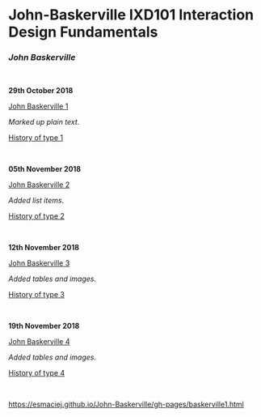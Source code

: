 <h1>John-Baskerville IXD101 Interaction Design Fundamentals</h1>
<p><i><h3>John Baskerville</i></h3></P>
<br>

<p><b>29th October 2018</b></p>
<p><a href="https://esmaciej.github.io/John-Baskerville/baskerville1.html">John Baskerville 1</a></p>
<p><i>Marked up plain text.</i></p>
<p><a href="https://esmaciej.github.io/John-Baskerville/history1.html">History of type 1</a></p>
<br>

<p><b>05th November 2018</b></p>
<p><a href="https://esmaciej.github.io/John-Baskerville/baskerville2.html">John Baskerville 2</a></p>
<p><i>Added list items.</i></p>
<p><a href="https://esmaciej.github.io/John-Baskerville/history2.html">History of type 2</a></p>
<br>

<p><b>12th November 2018</b></p>
<p><a href="https://esmaciej.github.io/John-Baskerville/baskerville3.html">John Baskerville 3</a></p>
<p><i>Added tables and images.</i>
<p><a href="https://esmaciej.github.io/John-Baskerville/history3.html">History of type 3</a></p>
<br>

<p><b>19th November 2018</b></p>
<p><a href="https://esmaciej.github.io/John-Baskerville/baskerville4.html">John Baskerville 4</a></p>
<p><i>Added tables and images.</i>
<p><a href="https://esmaciej.github.io/John-Baskerville/history4.html">History of type 4</a></p>
<br>


  
  
  
  
  
  
  
  
  
  
  https://esmaciej.github.io/John-Baskerville/gh-pages/baskerville1.html
  
  
